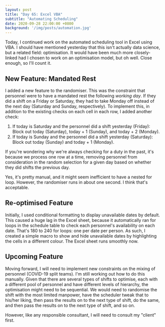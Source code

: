 ```yaml
---
layout: post
title: "Day 65: Excel VBA"
subtitle: "Automating Scheduling"
date: 2020-09-28 22:00:00 +0800
background: '/img/posts/automation.jpg'
---
```


Today, I continued work on the automated scheduling tool in Excel using VBA. I should have mentioned yesterday that this isn't actually data science, but a related field: optimisation. It would have been much more closely-linked had I chosen to work on an optimisation model, but oh well. Close enough, so I'll count it.

## New Feature: Mandated Rest
I added a new feature to the randomiser. This was the constraint that personnel were to have a mandated rest the following *working day*. If they did a shift on a Friday or Saturday, they had to take Monday off instead of the next day (Saturday and Sunday, respectively). To implement this, in addition to the existing checks on each cell in each row, I added another check:

1. If today is Saturday and the personnel did a shift yesterday (Friday): Block out today (Saturday), today + 1 (Sunday), and today + 2 (Monday).
2. If today is Sunday and the personnel did a shift yesterday (Saturday): Block out today (Sunday) and today + 1 (Monday).

If you're wondering why we're always checking for a duty in the past, it's because we process one row at a time, removing personnel from consideration in the random selection for a given day based on whether they did shifts the previous day.

Yes, it's pretty manual, and it might seem inefficient to have a nested for loop. However, the randomiser runs in about one second. I think that's acceptable.

## Re-optimised Feature
Initially, I used conditional formatting to display unavailable dates by default. This caused a huge lag in the Excel sheet, because it automatically ran for loops in the schedule table to check each personnel's availability on each date. That's 180 to 240 for loops: one per date per person. As such, I created a simple macro to show and hide unavailable dates by highlighting the cells in a different colour. The Excel sheet runs smoothly now.

## Upcoming Feature
Moving forward, I will need to implement new constraints on the mixing of personnel (COVID-19 split teams). I'm still working out how to do this manually. Given that there are several types of shifts to optimise, each with a different pool of personnel and have different levels of hierarchy, the optimisation might need to be sequential. We would need to randomise the shift with the most limited manpower, have the scheduler tweak that to his/her liking, then pass the results on to the next type of shift, do the same, and then pass the results on to the next type of shift, and so on.

However, like any responsible consultant, I will need to consult my "client" first.